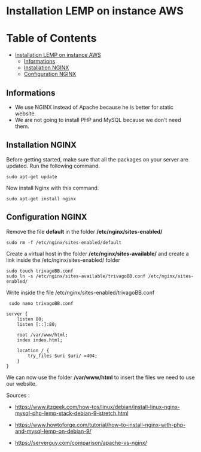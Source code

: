
# Installation LEMP on instance AWS

<h1> Table of Contents</h1>

- [Installation LEMP on instance AWS](#installation-lemp-on-instance-aws)
  - [Informations](#informations)
  - [Installation NGINX](#installation-nginx)
  - [Configuration NGINX](#configuration-nginx)

## Informations
- We use NGINX instead of Apache because he is better for static website.
- We are not going to install PHP and MySQL because we don't need them.

## Installation NGINX
Before getting started, make sure that all the packages on your server are updated. Run the following command.
```
sudo apt-get update
```

Now install Nginx with this command.
```
sudo apt-get install nginx
```

## Configuration NGINX
Remove the file **default** in the folder **/etc/nginx/sites-enabled/**
```
sudo rm -f /etc/nginx/sites-enabled/default
```

Create a virtual host in the folder **/etc/nginx/sites-available/** and create a link inside the /etc/nginx/sites-enabled/ folder
```
sudo touch trivagoBB.conf
sudo ln -s /etc/nginx/sites-available/trivagoBB.conf /etc/nginx/sites-enabled/
```

Write inside the file /etc/nginx/sites-enabled/trivagoBB.conf 
```
 sudo nano trivagoBB.conf
```
```
server {
    listen 80;
    listen [::]:80;

    root /var/www/html;
    index index.html;

    location / {
        try_files $uri $uri/ =404;
    }
}
```

We can now use the folder **/var/www/html** to insert the files we need to use our website.

Sources :
- https://www.itzgeek.com/how-tos/linux/debian/install-linux-nginx-mysql-php-lemp-stack-debian-9-stretch.html
  
- https://www.howtoforge.com/tutorial/how-to-install-nginx-with-php-and-mysql-lemp-on-debian-9/
  
- https://serverguy.com/comparison/apache-vs-nginx/